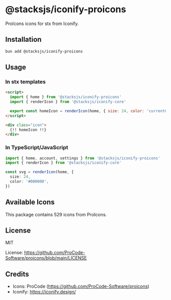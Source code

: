 # @stacksjs/iconify-proicons

ProIcons icons for stx from Iconify.

## Installation

```bash
bun add @stacksjs/iconify-proicons
```

## Usage

### In stx templates

```html
<script>
  import { home } from '@stacksjs/iconify-proicons'
  import { renderIcon } from '@stacksjs/iconify-core'

  export const homeIcon = renderIcon(home, { size: 24, color: 'currentColor' })
</script>

<div class="icon">
  {!! homeIcon !!}
</div>
```

### In TypeScript/JavaScript

```typescript
import { home, account, settings } from '@stacksjs/iconify-proicons'
import { renderIcon } from '@stacksjs/iconify-core'

const svg = renderIcon(home, {
  size: 24,
  color: '#000000',
})
```

## Available Icons

This package contains 529 icons from ProIcons.

## License

MIT

License: https://github.com/ProCode-Software/proicons/blob/main/LICENSE

## Credits

- Icons: ProCode (https://github.com/ProCode-Software/proicons)
- Iconify: https://iconify.design/

